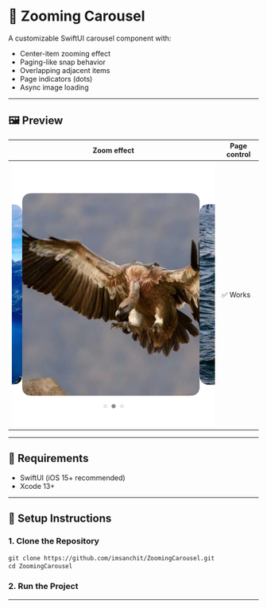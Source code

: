 # 📱 Zooming Carousel

A customizable SwiftUI carousel component with:

- Center-item zooming effect
- Paging-like snap behavior
- Overlapping adjacent items
- Page indicators (dots)
- Async image loading

---

## 🖼 Preview

| Zoom effect | Page control |
|-------------|--------------|
| ![carousel](https://github.com/imsanchit/ZoomingCarousel/blob/main/Simulator%20Screenshot%20-%20iPhone%2016%20-%202025-07-18%20at%2016.40.10.png) | ✅ Works |

---

## 🔧 Requirements

- SwiftUI (iOS 15+ recommended)
- Xcode 13+

---

## 🚀 Setup Instructions

### 1. Clone the Repository
```
git clone https://github.com/imsanchit/ZoomingCarousel.git
cd ZoomingCarousel
```

### 2. Run the Project

---

